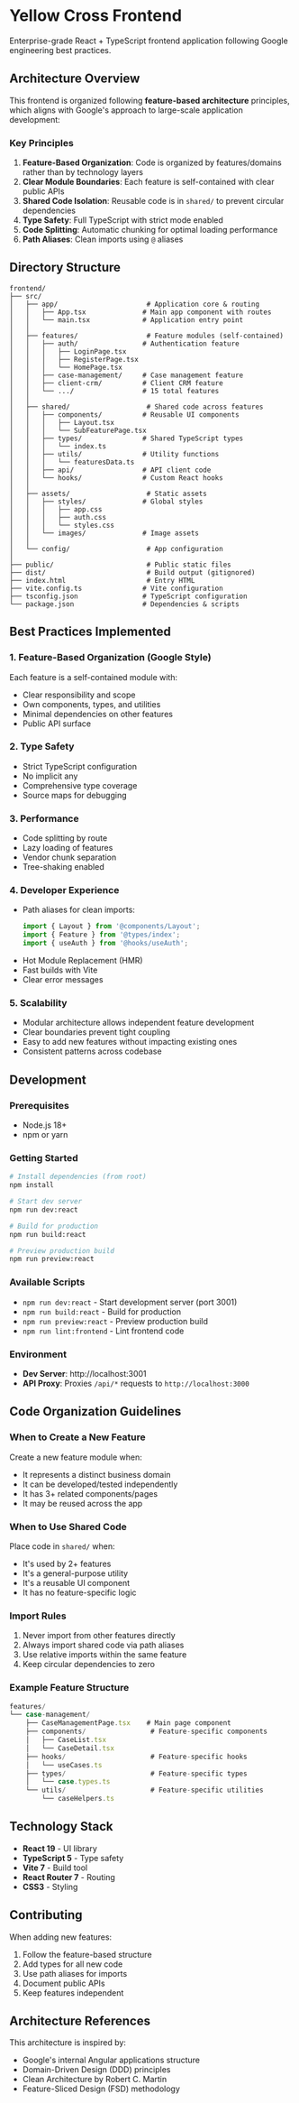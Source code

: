 # Yellow Cross Frontend

Enterprise-grade React + TypeScript frontend application following Google engineering best practices.

## Architecture Overview

This frontend is organized following **feature-based architecture** principles, which aligns with Google's approach to large-scale application development:

### Key Principles

1. **Feature-Based Organization**: Code is organized by features/domains rather than by technology layers
2. **Clear Module Boundaries**: Each feature is self-contained with clear public APIs
3. **Shared Code Isolation**: Reusable code is in `shared/` to prevent circular dependencies
4. **Type Safety**: Full TypeScript with strict mode enabled
5. **Code Splitting**: Automatic chunking for optimal loading performance
6. **Path Aliases**: Clean imports using `@` aliases

## Directory Structure

```
frontend/
├── src/
│   ├── app/                      # Application core & routing
│   │   ├── App.tsx              # Main app component with routes
│   │   └── main.tsx             # Application entry point
│   │
│   ├── features/                 # Feature modules (self-contained)
│   │   ├── auth/                # Authentication feature
│   │   │   ├── LoginPage.tsx
│   │   │   ├── RegisterPage.tsx
│   │   │   └── HomePage.tsx
│   │   ├── case-management/     # Case management feature
│   │   ├── client-crm/          # Client CRM feature
│   │   └── .../                 # 15 total features
│   │
│   ├── shared/                   # Shared code across features
│   │   ├── components/          # Reusable UI components
│   │   │   ├── Layout.tsx
│   │   │   └── SubFeaturePage.tsx
│   │   ├── types/               # Shared TypeScript types
│   │   │   └── index.ts
│   │   ├── utils/               # Utility functions
│   │   │   └── featuresData.ts
│   │   ├── api/                 # API client code
│   │   └── hooks/               # Custom React hooks
│   │
│   ├── assets/                   # Static assets
│   │   ├── styles/              # Global styles
│   │   │   ├── app.css
│   │   │   ├── auth.css
│   │   │   └── styles.css
│   │   └── images/              # Image assets
│   │
│   └── config/                   # App configuration
│
├── public/                       # Public static files
├── dist/                         # Build output (gitignored)
├── index.html                    # Entry HTML
├── vite.config.ts               # Vite configuration
├── tsconfig.json                # TypeScript configuration
└── package.json                 # Dependencies & scripts
```

## Best Practices Implemented

### 1. Feature-Based Organization (Google Style)

Each feature is a self-contained module with:
- Clear responsibility and scope
- Own components, types, and utilities
- Minimal dependencies on other features
- Public API surface

### 2. Type Safety

- Strict TypeScript configuration
- No implicit any
- Comprehensive type coverage
- Source maps for debugging

### 3. Performance

- Code splitting by route
- Lazy loading of features
- Vendor chunk separation
- Tree-shaking enabled

### 4. Developer Experience

- Path aliases for clean imports:
  ```typescript
  import { Layout } from '@components/Layout';
  import { Feature } from '@types/index';
  import { useAuth } from '@hooks/useAuth';
  ```
- Hot Module Replacement (HMR)
- Fast builds with Vite
- Clear error messages

### 5. Scalability

- Modular architecture allows independent feature development
- Clear boundaries prevent tight coupling
- Easy to add new features without impacting existing ones
- Consistent patterns across codebase

## Development

### Prerequisites

- Node.js 18+
- npm or yarn

### Getting Started

```bash
# Install dependencies (from root)
npm install

# Start dev server
npm run dev:react

# Build for production
npm run build:react

# Preview production build
npm run preview:react
```

### Available Scripts

- `npm run dev:react` - Start development server (port 3001)
- `npm run build:react` - Build for production
- `npm run preview:react` - Preview production build
- `npm run lint:frontend` - Lint frontend code

### Environment

- **Dev Server**: http://localhost:3001
- **API Proxy**: Proxies `/api/*` requests to `http://localhost:3000`

## Code Organization Guidelines

### When to Create a New Feature

Create a new feature module when:
- It represents a distinct business domain
- It can be developed/tested independently
- It has 3+ related components/pages
- It may be reused across the app

### When to Use Shared Code

Place code in `shared/` when:
- It's used by 2+ features
- It's a general-purpose utility
- It's a reusable UI component
- It has no feature-specific logic

### Import Rules

1. Never import from other features directly
2. Always import shared code via path aliases
3. Use relative imports within the same feature
4. Keep circular dependencies to zero

### Example Feature Structure

```typescript
features/
└── case-management/
    ├── CaseManagementPage.tsx    # Main page component
    ├── components/                # Feature-specific components
    │   ├── CaseList.tsx
    │   └── CaseDetail.tsx
    ├── hooks/                     # Feature-specific hooks
    │   └── useCases.ts
    ├── types/                     # Feature-specific types
    │   └── case.types.ts
    └── utils/                     # Feature-specific utilities
        └── caseHelpers.ts
```

## Technology Stack

- **React 19** - UI library
- **TypeScript 5** - Type safety
- **Vite 7** - Build tool
- **React Router 7** - Routing
- **CSS3** - Styling

## Contributing

When adding new features:

1. Follow the feature-based structure
2. Add types for all new code
3. Use path aliases for imports
4. Document public APIs
5. Keep features independent

## Architecture References

This architecture is inspired by:
- Google's internal Angular applications structure
- Domain-Driven Design (DDD) principles
- Clean Architecture by Robert C. Martin
- Feature-Sliced Design (FSD) methodology
